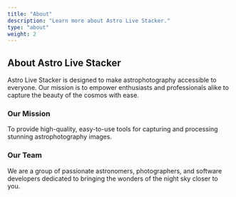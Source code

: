 ```yaml
---
title: "About"
description: "Learn more about Astro Live Stacker."
type: "about"
weight: 2
---
```


## About Astro Live Stacker

Astro Live Stacker is designed to make astrophotography accessible to everyone. Our mission is to empower enthusiasts and professionals alike to capture the beauty of the cosmos with ease.

### Our Mission
To provide high-quality, easy-to-use tools for capturing and processing stunning astrophotography images.

### Our Team
We are a group of passionate astronomers, photographers, and software developers dedicated to bringing the wonders of the night sky closer to you.
